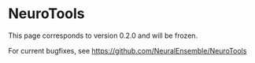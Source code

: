 NeuroTools
==========

This page corresponds to version 0.2.0 and will be frozen. 

For current bugfixes, see https://github.com/NeuralEnsemble/NeuroTools

